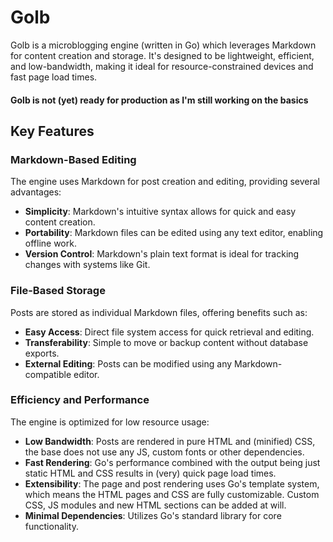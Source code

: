 # Golb

Golb is a microblogging engine (written in Go) which leverages Markdown for content creation and storage. It's designed to be lightweight, efficient, and low-bandwidth, making it ideal for resource-constrained devices and fast page load times.

#### Golb is not (yet) ready for production as I'm still working on the basics

## Key Features

### Markdown-Based Editing

The engine uses Markdown for post creation and editing, providing several advantages:

- **Simplicity**: Markdown's intuitive syntax allows for quick and easy content creation.
- **Portability**: Markdown files can be edited using any text editor, enabling offline work.
- **Version Control**: Markdown's plain text format is ideal for tracking changes with systems like Git.

### File-Based Storage

Posts are stored as individual Markdown files, offering benefits such as:

- **Easy Access**: Direct file system access for quick retrieval and editing.
- **Transferability**: Simple to move or backup content without database exports.
- **External Editing**: Posts can be modified using any Markdown-compatible editor.

### Efficiency and Performance

The engine is optimized for low resource usage:

- **Low Bandwidth**: Posts are rendered in pure HTML and (minified) CSS, the base does not use any JS, custom fonts or other dependencies.
- **Fast Rendering**: Go's performance combined with the output being just static HTML and CSS results in (very) quick page load times.
- **Extensibility**: The page and post rendering uses Go's template system, which means the HTML pages and CSS are fully customizable. Custom CSS, JS modules and new HTML sections can be added at will.
- **Minimal Dependencies**: Utilizes Go's standard library for core functionality.